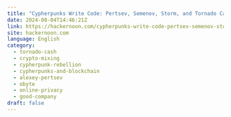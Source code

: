 ```yaml
---
title: "Cypherpunks Write Code: Pertsev, Semenov, Storm, and Tornado Cash"
date: 2024-08-04T14:46:21Z
link: https://hackernoon.com/cypherpunks-write-code-pertsev-semenov-storm-and-tornado-cash?source=rss&utm_medium=RSS&utm_source=news.12bit.vn
site: hackernoon.com
language: English
category:
  - tornado-cash
  - crypto-mixing
  - cypherpunk-rebellion
  - cypherpunks-and-blockchain
  - alexey-pertsev
  - obyte
  - online-privacy
  - good-company
draft: false
---
```

